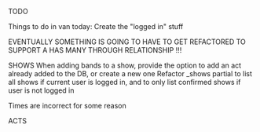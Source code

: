 TODO

Things to do in van today:
Create the "logged in" stuff

EVENTUALLY SOMETHING IS GOING TO HAVE TO GET REFACTORED TO SUPPORT A HAS MANY THROUGH RELATIONSHIP !!!


SHOWS
When adding bands to a show, provide the option to add an act already 
added to the DB, or create a new one
Refactor _shows partial to list all shows if current user is logged in, and to only list confirmed shows if user is not logged in

Times are incorrect for some reason



ACTS




